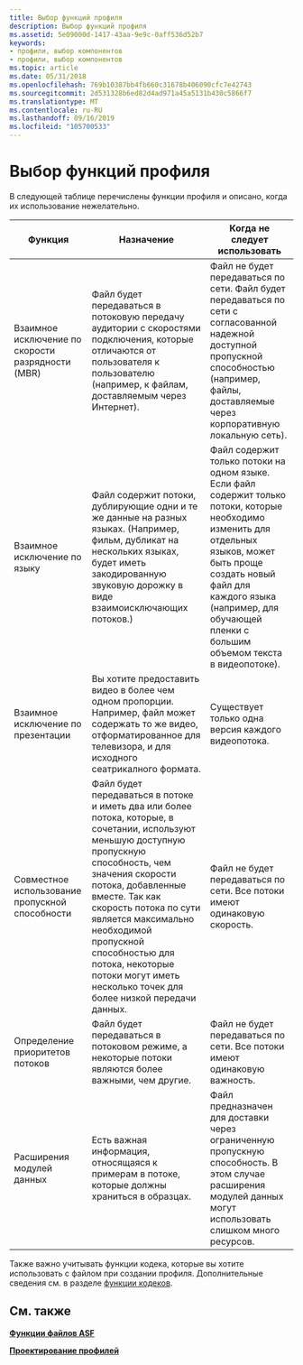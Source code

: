```yaml
---
title: Выбор функций профиля
description: Выбор функций профиля
ms.assetid: 5e09000d-1417-43aa-9e9c-0aff536d52b7
keywords:
- профили, выбор компонентов
- профили, выбор компонентов
ms.topic: article
ms.date: 05/31/2018
ms.openlocfilehash: 769b10387bb4fb660c31678b406090cfc7e42743
ms.sourcegitcommit: 2d531328b6ed82d4ad971a45a5131b430c5866f7
ms.translationtype: MT
ms.contentlocale: ru-RU
ms.lasthandoff: 09/16/2019
ms.locfileid: "105700533"
---
```

# <a name="selecting-profile-features"></a>Выбор функций профиля

В следующей таблице перечислены функции профиля и описано, когда их использование нежелательно.



| Функция                            | Назначение                                                                                                                                                                                                                                                                                                                | Когда не следует использовать                                                                                                                                                                                                                                                                    |
|------------------------------------|----------------------------------------------------------------------------------------------------------------------------------------------------------------------------------------------------------------------------------------------------------------------------------------------------------------------------|------------------------------------------------------------------------------------------------------------------------------------------------------------------------------------------------------------------------------------------------------------------------------------|
| Взаимное исключение по скорости разрядности (MBR) | Файл будет передаваться в потоковую передачу аудитории с скоростями подключения, которые отличаются от пользователя к пользователю (например, к файлам, доставляемым через Интернет).                                                                                                                                                                              | Файл не будет передаваться по сети. Файл будет передаваться по сети с согласованной надежной доступной пропускной способностью (например, файлы, доставляемые через корпоративную локальную сеть).<br/>                                                              |
| Взаимное исключение по языку       | Файл содержит потоки, дублирующие одни и те же данные на разных языках. (Например, фильм, дубликат на нескольких языках, будет иметь закодированную звуковую дорожку в виде взаимоисключающих потоков.)                                                                                                                         | Файл содержит только потоки на одном языке. Если файл содержит только потоки, которые необходимо изменить для отдельных языков, может быть проще создать новый файл для каждого языка (например, для обучающей пленки с большим объемом текста в видеопотоке).<br/> |
| Взаимное исключение по презентации   | Вы хотите предоставить видео в более чем одном пропорции. Например, файл может содержать то же видео, отформатированное для телевизора, и для исходного сеатрикалного формата.                                                                                                                                     | Существует только одна версия каждого видеопотока.                                                                                                                                                                                                                                    |
| Совместное использование пропускной способности                  | Файл будет передаваться в потоке и иметь два или более потока, которые, в сочетании, используют меньшую доступную пропускную способность, чем значения скорости потока, добавленные вместе. Так как скорость потока по сути является максимально необходимой пропускной способностью для потока, некоторые потоки могут иметь несколько точек для более низкой передачи данных. | Файл не будет передаваться по сети. Все потоки имеют одинаковую скорость.<br/>                                                                                                                                                                                     |
| Определение приоритетов потоков              | Файл будет передаваться в потоковом режиме, а некоторые потоки являются более важными, чем другие.                                                                                                                                                                                                                                                 | Файл не будет передаваться по сети. Все потоки имеют одинаковую важность.<br/>                                                                                                                                                                                       |
| Расширения модулей данных               | Есть важная информация, относящаяся к примерам в потоке, которые должны храниться в образцах.                                                                                                                                                                                                                      | Файл предназначен для доставки через ограниченную пропускную способность. В этом случае расширения модулей данных могут использовать слишком много ресурсов.                                                                                                                                                    |



 

Также важно учитывать функции кодека, которые вы хотите использовать с файлом при создании профиля. Дополнительные сведения см. в разделе [функции кодеков](codec-features.md).

## <a name="related-topics"></a>См. также

<dl> <dt>

[**Функции файлов ASF**](asf-file-features.md)
</dt> <dt>

[**Проектирование профилей**](designing-profiles.md)
</dt> </dl>

 

 






